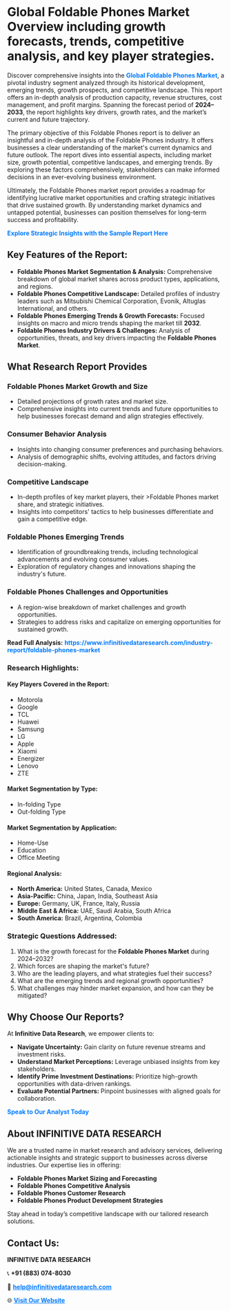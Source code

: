 <h1>Global Foldable Phones Market Overview including growth forecasts, trends, competitive analysis, and key player strategies.</h1>
<p>
Discover comprehensive insights into the 
<a href="https://www.infinitivedataresearch.com/industry-report/foldable-phones-market" rel="dofollow" style="color: #007BFF; text-decoration: none;"><strong>Global Foldable Phones Market</strong></a>, a pivotal industry segment analyzed through its historical development, emerging trends, growth prospects, and competitive landscape. This report offers an in-depth analysis of production capacity, revenue structures, cost management, and profit margins. Spanning the forecast period of <strong>2024–2033</strong>, the report highlights key drivers, growth rates, and the market’s current and future trajectory.
</p>
<p>
The primary objective of this Foldable Phones report is to deliver an insightful and in-depth analysis of the Foldable Phones industry. It offers businesses a clear understanding of the market's current dynamics and future outlook. The report dives into essential aspects, including market size, growth potential, competitive landscapes, and emerging trends. By exploring these factors comprehensively, stakeholders can make informed decisions in an ever-evolving business environment.
</p>
<p>
Ultimately, the Foldable Phones market report provides a roadmap for identifying lucrative market opportunities and crafting strategic initiatives that drive sustained growth. By understanding market dynamics and untapped potential, businesses can position themselves for long-term success and profitability.
</p>
<p>
<a href="https://www.infinitivedataresearch.com/request-sample/reportId=106360" style="color: #007BFF; text-decoration: none;"><strong>Explore Strategic Insights with the Sample Report Here</strong></a>
</p>

<h2>Key Features of the Report:</h2>
<ul>
<li><strong>Foldable Phones Market Segmentation & Analysis:</strong> Comprehensive breakdown of global market shares across product types, applications, and regions.</li>
<li><strong>Foldable Phones Competitive Landscape:</strong> Detailed profiles of industry leaders such as Mitsubishi Chemical Corporation, Evonik, Altuglas International, and others.</li>
<li><strong>Foldable Phones Emerging Trends & Growth Forecasts:</strong> Focused insights on macro and micro trends shaping the market till <strong>2032</strong>.</li>
<li><strong>Foldable Phones Industry Drivers & Challenges:</strong> Analysis of opportunities, threats, and key drivers impacting the <strong>Foldable Phones Market</strong>.</li>
</ul>

<h2>What Research Report Provides</h2>
<h3>Foldable Phones Market Growth and Size</h3>
<ul>
<li>Detailed projections of growth rates and market size.</li>
<li>Comprehensive insights into current trends and future opportunities to help businesses forecast demand and align strategies effectively.</li>
</ul>

<h3>Consumer Behavior Analysis</h3>
<ul>
<li>Insights into changing consumer preferences and purchasing behaviors.</li>
<li>Analysis of demographic shifts, evolving attitudes, and factors driving decision-making.</li>
</ul>

<h3>Competitive Landscape</h3>
<ul>
<li>In-depth profiles of key market players, their >Foldable Phones market share, and strategic initiatives.</li>
<li>Insights into competitors' tactics to help businesses differentiate and gain a competitive edge.</li>
</ul>

<h3>Foldable Phones Emerging Trends</h3>
<ul>
<li>Identification of groundbreaking trends, including technological advancements and evolving consumer values.</li>
<li>Exploration of regulatory changes and innovations shaping the industry's future.</li>
</ul>

<h3>Foldable Phones Challenges and Opportunities</h3>
<ul>
<li>A region-wise breakdown of market challenges and growth opportunities.</li>
<li>Strategies to address risks and capitalize on emerging opportunities for sustained growth.</li>
</ul>
<p><strong>Read Full Analysis:</strong> <a href="https://www.infinitivedataresearch.com/industry-report/foldable-phones-market" rel="dofollow" style="color: #007BFF; text-decoration: none;"><strong>https://www.infinitivedataresearch.com/industry-report/foldable-phones-market</strong></a></p>
<h3>Research Highlights:</h3>
<h4>Key Players Covered in the Report:</h4>
<ul><li>Motorola</li><li>Google</li><li>TCL</li><li>Huawei</li><li>Samsung</li><li>LG</li><li>Apple</li><li>Xiaomi</li><li>Energizer</li><li>Lenovo</li><li>ZTE</li></ul>
<h4>Market Segmentation by Type:</h4>
<ul><li>In-folding Type</li><li>Out-folding Type</li></ul>
<h4>Market Segmentation by Application:</h4>
<ul><li>Home-Use</li><li>Education</li><li>Office Meeting</li></ul>

<h4>Regional Analysis:</h4>
<ul>
<li><strong>North America:</strong> United States, Canada, Mexico</li>
<li><strong>Asia-Pacific:</strong> China, Japan, India, Southeast Asia</li>
<li><strong>Europe:</strong> Germany, UK, France, Italy, Russia</li>
<li><strong>Middle East & Africa:</strong> UAE, Saudi Arabia, South Africa</li>
<li><strong>South America:</strong> Brazil, Argentina, Colombia</li>
</ul>

<h3>Strategic Questions Addressed:</h3>
<ol>
<li>What is the growth forecast for the <strong>Foldable Phones Market</strong> during 2024–2032?</li>
<li>Which forces are shaping the market's future?</li>
<li>Who are the leading players, and what strategies fuel their success?</li>
<li>What are the emerging trends and regional growth opportunities?</li>
<li>What challenges may hinder market expansion, and how can they be mitigated?</li>
</ol>

<h2>Why Choose Our Reports?</h2>
<p>At <strong>Infinitive Data Research</strong>, we empower clients to:</p>
<ul>
<li><strong>Navigate Uncertainty:</strong> Gain clarity on future revenue streams and investment risks.</li>
<li><strong>Understand Market Perceptions:</strong> Leverage unbiased insights from key stakeholders.</li>
<li><strong>Identify Prime Investment Destinations:</strong> Prioritize high-growth opportunities with data-driven rankings.</li>
<li><strong>Evaluate Potential Partners:</strong> Pinpoint businesses with aligned goals for collaboration.</li>
</ul>
<p><a href="https://www.infinitivedataresearch.com/industry-report/foldable-phones-market" rel="dofollow" style="color: #007BFF; text-decoration: none;"><strong>Speak to Our Analyst Today</strong></a></p>

<h2>About INFINITIVE DATA RESEARCH</h2>
<p>We are a trusted name in market research and advisory services, delivering actionable insights and strategic support to businesses across diverse industries. Our expertise lies in offering:</p>
<ul>
<li><strong>Foldable Phones Market Sizing and Forecasting</strong></li>
<li><strong>Foldable Phones Competitive Analysis</strong></li>
<li><strong>Foldable Phones Customer Research</strong></li>
<li><strong>Foldable Phones Product Development Strategies</strong></li>
</ul>
<p>Stay ahead in today’s competitive landscape with our tailored research solutions.</p>

<h2>Contact Us:</h2>
<p><strong>INFINITIVE DATA RESEARCH</strong></p>
<p>📞 <strong>+91 (883) 074-8030</strong></p>
<p>📧 <strong><a href="mailto:help@infinitivedataresearch.com" style="color: #007BFF;">help@infinitivedataresearch.com</a></strong></p>
<p>🌐 <strong><a href="https://www.infinitivedataresearch.com" rel="dofollow" style="color: #007BFF;">Visit Our Website</a></strong></p>